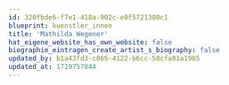 ```yaml
---
id: 320fbde6-f7e1-418a-902c-e0f5721380c1
blueprint: kuenstler_innen
title: 'Mathilda Wegener'
hat_eigene_website_has_own_website: false
biographie_eintragen_create_artist_s_biography: false
updated_by: b1a43fd3-c865-4122-b6cc-50cfa81a1985
updated_at: 1719757844
---
```

